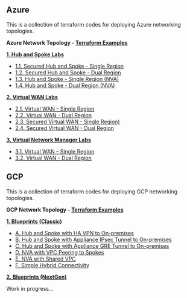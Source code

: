 
## Azure

This is a collection of terraform codes for deploying Azure networking topologies.

**Azure Network Topology - [Terraform Examples](https://github.com/kaysalawu/azure-network-terraform)**

[**1. Hub and Spoke Labs**](https://github.com/kaysalawu/azure-network-terraform/tree/main/1-hub-and-spoke)
- [1.1. Secured Hub and Spoke - Single Region](https://github.com/kaysalawu/azure-network-terraform/tree/main/1-hub-and-spoke/1-hub-spoke-azfw-single-region)
- [1.2. Secured Hub and Spoke - Dual Region](https://github.com/kaysalawu/azure-network-terraform/tree/main/1-hub-and-spoke/2-hub-spoke-azfw-dual-region)
- [1.3. Hub and Spoke - Single Region (NVA)](https://github.com/kaysalawu/azure-network-terraform/tree/main/1-hub-and-spoke/3-hub-spoke-nva-single-region)
- [1.4. Hub and Spoke - Dual Region (NVA)](https://github.com/kaysalawu/azure-network-terraform/tree/main/1-hub-and-spoke/4-hub-spoke-nva-dual-region)

[**2. Virtual WAN Labs**](https://github.com/kaysalawu/azure-network-terraform/tree/main/2-virtual-wan)
- [2.1. Virtual WAN - Single Region](https://github.com/kaysalawu/azure-network-terraform/tree/main/2-virtual-wan/1-vwan-single-region)
- [2.2. Virtual WAN - Dual Region](https://github.com/kaysalawu/azure-network-terraform/tree/main/2-virtual-wan/2-vwan-dual-region)
- [2.3. Secured Virtual WAN - Single Region)](https://github.com/kaysalawu/azure-network-terraform/tree/main/2-virtual-wan/3-vwan-sec-single-region)
- [2.4. Secured Virtual WAN - Dual Region](https://github.com/kaysalawu/azure-network-terraform/tree/main/2-virtual-wan/4-vwan-sec-dual-region)

[**3. Virtual Network Manager Labs**](https://github.com/kaysalawu/azure-network-terraform/tree/main/3-network-manager)
- [3.1. Virtual WAN - Single Region](https://github.com/kaysalawu/azure-network-terraform/tree/main/3-network-manager/1-hub-spoke-azfw-single-region)
- [3.2. Virtual WAN - Dual Region](https://github.com/kaysalawu/azure-network-terraform/tree/main/3-network-manager/2-hub-spoke-azfw-dual-region)

## GCP

This is a collection of terraform codes for deploying GCP networking topologies.

**GCP Network Topology - [Terraform Examples](https://github.com/kaysalawu/gcp-network-terraform)**

[**1. Blueprints (Classic)**](https://github.com/kaysalawu/gcp-network-terraform/tree/master/1-blueprints-classic)

- [A. Hub and Spoke with HA VPN to On-premises](https://github.com/kaysalawu/gcp-network-terraform/tree/master/1-blueprints-classic/a-standard)
- [B. Hub and Spoke with Appliance IPsec Tunnel to On-premises](https://github.com/kaysalawu/gcp-network-terraform/tree/master/1-blueprints-classic/b-vyos-ipsec)
- [C. Hub and Spoke with Appliance GRE Tunnel to On-premises](https://github.com/kaysalawu/gcp-network-terraform/tree/master/1-blueprints-classic/c-vyos-gre)
- [D. NVA with VPC Peering to Spokes](https://github.com/kaysalawu/gcp-network-terraform/tree/master/1-blueprints-classic/d-nva-peering)
- [E. NVA with Shared VPC](https://github.com/kaysalawu/gcp-network-terraform/tree/master/1-blueprints-classic/e-nva-shared-vpc)
- [F. Simple Hybrid Connectivity](https://github.com/kaysalawu/gcp-network-terraform/tree/master/1-blueprints-classic/f-simple-hybrid)

[**2. Blueprints (NextGen)**](https://github.com/kaysalawu/gcp-network-terraform/tree/master/2-blueprints-nextgen)

Work in progress...
